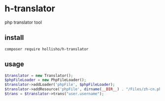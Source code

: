 # h-translator
php translator tool


## install
```
composer require hollisho/h-translator
```

## usage

```php
$translator = new Translator();
$phpFileLoader = new PhpFileLoader();
$translator->addLoader('phpFile', $phpFileLoader);
$translator->addResource('phpFile', dirname(__DIR__) . "/Files/zh-cn.php", 'zh_CN');
$trans = $translator->trans("user.username");
```